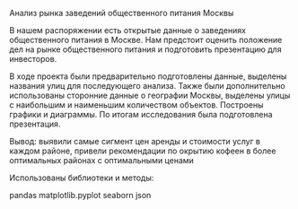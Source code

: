 Анализ рынка заведений общественного питания Москвы

В нашем распоряжении есть открытые данные о заведениях общественного питания в Москве. Нам предстоит оценить положение дел на рынке общественного питания и подготовить презентацию для инвесторов.

В ходе проекта были предварительно подготовлены данные,  выделены названия улиц для последующего анализа. Также были дополнительно использованы сторонние данные о географии Москвы, выделены улицы с наибольшим и наименьшим количеством объектов. Построены графики и диаграммы.
По итогам исследования была подготовлена презентация.

Вывод: выявили самые сигмент цен аренды и стоимости услуг в каждом районе, привели рекомендации по окрытию кофеен в более оптимальных районах с оптимальными ценами

Использованы библиотеки и методы:

pandas
matplotlib.pyplot
seaborn
json



